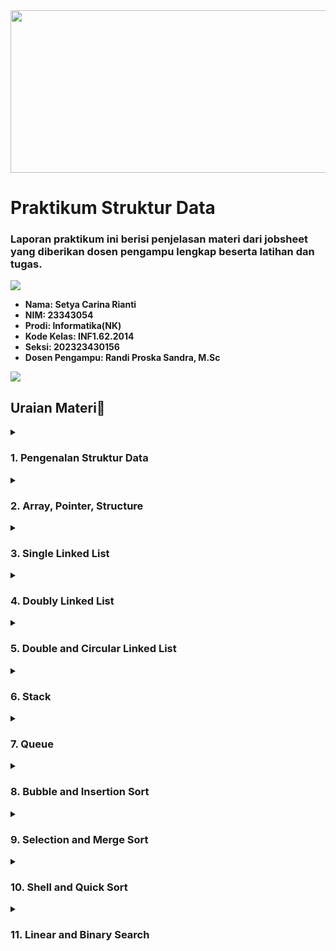 <img src="[!(https://github.com/setyacarinaa/Jobsheet-Praktikum-Struktur-Data/blob/main/asset/header%20readme.gif)" width="1000" height="260"/>

# Praktikum Struktur Data
### Laporan praktikum ini berisi penjelasan materi dari jobsheet yang diberikan dosen pengampu lengkap beserta latihan dan tugas.

<img src="https://user-images.githubusercontent.com/73097560/115834477-dbab4500-a447-11eb-908a-139a6edaec5c.gif">

* __Nama: Setya Carina Rianti__
* __NIM: 23343054__
* __Prodi: Informatika(NK)__
* __Kode Kelas: INF1.62.2014__
* __Seksi: 202323430156__
* __Dosen Pengampu: Randi Proska Sandra, M.Sc__

<img src="https://user-images.githubusercontent.com/73097560/115834477-dbab4500-a447-11eb-908a-139a6edaec5c.gif">

## Uraian Materi📜

</details>
<details><summary><h3>1. Pengenalan Struktur Data</h3></summary>

* Algoritma adalah urutan langkah-langkah yang disusun secara sistematis dan logis untuk menyelesaikan suatu masalah atau mencapai suatu tujuan tertentu. Sebuah algoritma mempunyai awal dan akhir. Algoritma adalah jantung ilmu komputer atau informatika. Banyak cabang ilmu komputer yang di acu dalam terminologi algoritma. Algoritma adalah jantung ilmu komputer atau informatika. Banyak cabang ilmu komputer yang di acu dalam terminologi algoritma.
* Pemrograman adalah proses penulisan kode menjadi sebuah program. Pemrograman adalah suatu seni dalam menggunakan satu atau lebih algoritme yang saling berhubungan dengan menggunakan suatu bahasa pemrograman tertentu sehingga menjadi suatu program komputer. Untuk melakukan pemrograman dibutuhkan algoritma dan bahasa pemrograman. Sementara orang yang melakukan pemrograman disebut dengan programmer, sedangkan program adalah produk dari proses pemrograman yang dilakukan.
* IDE atau Integrated Development Environment adalah software atau perangkat lunak yang digunakan oleh programmer untuk membuat sebuah program komputer atau sebagai tempat pengembangan aplikasi. Berbeda dengan text editor seperti notepad, IDE merupakan text editor yang memiliki compiler dan debugger sekaligus sehingga memungkinkan sebuah program dapat ditulis, diuji, dan dijalankan dalam satu aplikasi. IDE memiliki banyak fitur yang mendukung proses pemrograman. Contohnya adalah DevC++, Microsoft Visual Studio, CodeBlocks, NetBeans, dll.
    <a href="https://www.embarcadero.com/free-tools/dev-cpp/free-download"><img src="https://img.shields.io/badge/DevC++-purple?style=plastic&logo=DevC++&logoColor=white"/></a>
    <a href="https://code.visualstudio.com/download"><img src="https://img.shields.io/badge/VSCode-purple?style=plastic&logo=VSCode&logoColor=white"/></a>
    <a href="https://sourceforge.net/projects/codeblocks/"><img src="https://img.shields.io/badge/CodeBlocks-purple?style=plastic&logo=CodeBlocks&logoColor=white"/></a>
    <a href="https://netbeans.apache.org/front/main/download/index.html"><img src="https://img.shields.io/badge/NetBeans-purple?style=plastic&logo=NetBeans&logoColor=white"/></a>

</details>
<details><summary><h3>2. Array, Pointer, Structure</h3></summary>

* Header file adalah file yang berisi definisi fungsi yang sudah dibuat. Tujuannya agar bisa digunakan pada program C yang lainnya. File ini berekstensi .h, contoh: stdio.h. Pada contoh di atas, kita mengimpor file stdio.h. File ini berisi deklarasi fungsi-fungsi dasar yang kita butuhkan untuk membuat program C, seperti printf().
* Satu-satunya perintah yang harus ada di setiap kode program bahasa C adalah main(). Struktur main() sendiri pada dasarnya merupakan sebuah fungsi (function). Isi dari function ini diawali dan diakhiri dengan tanda kurung kurawal { dan } . Di dalam tanda kurung inilah “statement” dari kode program penyusun fungsi main() ditulis. Fungsi main() adalah fungsi utama dalam program. Fungsi ini akan dieksekusi pertamakali saat program dijalankan. Karena itu, kita harus menuliskan logika program di dalam fungsi ini.
  
  <img src="https://github.com/setyacarinaa/Jobsheet-Praktikum-Algoritma-Pemrograman/assets/145129875/674382d5-8ef8-442a-b0af-3eed6935b115" height="120" width="350"/>

* Maksud dari int di depan main adalah tipe data yang akan dikembalikan. Maka di dalam fungsi main(), wajib kita sertakan return 0. Artinya, fungsi main akan mengembalikan nilai 0 setelah selesai dieksekusi.

</details>
<details><summary><h3>3. Single Linked List</h3></summary>

* Variabel adalah sebuah tempat menyimpan sebuah nilai. Sementara tipe data adalah jenis nilai yang akan tersimpan dalam variabel. Pada pelajaran matematika, kita sering menemukan x dan y. x dan y ini disebut variabel, karena tugasnya menyimpan nilai.

  <img src="https://github.com/setyacarinaa/Jobsheet-Praktikum-Algoritma-Pemrograman/assets/145129875/94438c0e-36cf-49c3-ba40-1cb76fb68ede" height="60" width="650"/>

* Konstanta adalah sebuah nilai tetapan. Bisa juga dibilang sebagai variabel yang tidak bisa diubah nilainya.
Ada dua cara pembuatan konstanta pada C:
1. Menggunakan #define <br>
<img src="https://github.com/setyacarinaa/Jobsheet-Praktikum-Algoritma-Pemrograman/assets/145129875/538d18cb-41c3-4576-8c13-818cd3795dc5" height="130" width="390"/></a> <br> 
3. Menggunakan const <br>
<img src="https://github.com/setyacarinaa/Jobsheet-Praktikum-Algoritma-Pemrograman/assets/145129875/4b13069e-1a56-421f-9d45-bbd273e1be4d" height="130" width="390"/></a> <br>

* Menurut Wikipedia Tipe data atau kadang disingkat dengan ‘tipe’ saja adalah sebuah pengelompokan data untuk memberitahu compiler atau interpreter bagaimana programmer ingin mengolah data tersebut. Ada delapan jenis tipe data pada C:</a> <br>
  | Char | Integer | Float | Array | 
  | :---: | :---: | :---: | :---: |
  | Structure | Pointer | Enum | Void | 

</details>
<details><summary><h3>4. Doubly Linked List</h3></summary>

* Operator adalah sebuah simbol. Simbol yang digunakan untuk melakukan operasi tertentu. Misalnya: Kita ingin menjumlahkan nilai dari variabel x dan y, maka kita bisa menggunakan operator penjumlahan (+).
* Berdasarkan jumlah operand-nya, operator dibagi menjadi 3 jenis:
  1. Operator Unary, mempunyai 1 operand
  2. Operator Binary, mempunyai 2 operand
  3. Operator Ternary, mempunyai 3 operand
  
  <img src="https://github.com/setyacarinaa/Jobsheet-Praktikum-Algoritma-Pemrograman/assets/145129875/780771af-1c36-436f-bb1a-1e5668c59fa8" height="230" width="500"/></a> <br>

* Operand adalah nilai asal yang dipakai dalam sebuah proses operasi. Sedangkan Operator adalah instruksi yang diberikan untuk mendapatkan hasil dari proses tersebut.

</details>
<details><summary><h3>5. Double and Circular Linked List</h3></summary>

* C menyediakan sejumlah pernyataan aliran kontrol (juga disebut pernyataan Flow Control), yang merupakan pernyataan yang memungkinkan pemrogram untuk mengubah jalur eksekusi normal melalui program. Istilah lainnya adalah percabangan, struktur kondisi, struktur if, dsb.
* Untuk keperluan pengambilan keputusan, C menyediakan beberapa jenis pernyataan, berupa:
  1. Pernyataan if<br>
     Percabangan if merupakan percabangan yang hanya memiliki satu blok pilihan saat kondisi bernilai benar.<br>
     <img src="https://github.com/setyacarinaa/Jobsheet-Praktikum-Algoritma-Pemrograman/assets/145129875/4ce9fc7b-eb42-4ab4-be28-015605b22bd7" height="80" width="500"/>
  2. Pernyataan if else<br>
     Percabangan if/else merupakan percabangan yang memiliki dua blok pilihan. Blok pilihan pertama untuk kondisi benar, dan pilihan kedua untuk kondisi salah (else).<br>
     <img src="https://github.com/setyacarinaa/Jobsheet-Praktikum-Algoritma-Pemrograman/assets/145129875/f1d2191b-819d-4a80-875d-5d7290604cc8" height="270" width="500"/></a> <br>
  3. Pernyataan if else if<br>
     Percabangan if/else/if merupakan percabangan yang memiliki lebih dari dua blok pilihan.<br>
     <img src="https://github.com/setyacarinaa/Jobsheet-Praktikum-Algoritma-Pemrograman/assets/145129875/44ffa0b6-aaf8-428d-ba54-cd41dc4af783" height="390" width="535"/></a> <br>
  4. Pernyataan Switch Case<br>
     Percabangan switch case adalah bentuk lain dari percabangan if/else/if.<br>
     <img src="https://github.com/setyacarinaa/Jobsheet-Praktikum-Algoritma-Pemrograman/assets/145129875/dff28771-ce95-4e05-b568-a56c5452ed1b" height="240" width="500"/></a> <br>
  5. Percabangan Operator Ternary<br>
     Percabangan menggunakan opreator ternary merupakan bentuk lain dari percabangan if/else. Bisa dibilang: Bentuk singkatnya dari if/else. Operator ternary juga dikenal dengan sebutan operator kondisi (conditional operator).<br>
     <img src="https://github.com/setyacarinaa/Jobsheet-Praktikum-Algoritma-Pemrograman/assets/145129875/f6c7fadf-2f45-45c8-9b33-4a272ccfa831" height="70" width="500"/>
  6. Percabangan Bersarang<br>
     Semua bentuk blok percabangan di atas dapat kita buat di dalam percabangan yang lainnya. Ini disebut dengan percabangan bersarang atau nested if.<br>
     <img src="https://github.com/setyacarinaa/Jobsheet-Praktikum-Algoritma-Pemrograman/assets/145129875/fa428eb7-1433-4ee7-b704-3ecf6a15b788" height="390" width="535"/></a> <br>

</details>
<details><summary><h3>6. Stack</h3></summary>

* Loop adalah konstruksi aliran kontrol yang memungkinkan sepotong kode untuk dieksekusi secara berulang kali hingga beberapa kondisi terpenuhi. Loop ini memberikan kemudahan dalam pemrograman Anda, karena memungkinkan Anda melakukan banyak hal secara berulang tapi dengan program yang ringkas.
    1. Perulangan For pada C<br>
       Perulangan for merupakan perulangan yang termasuk dalam couted loop, karena sudah jelas berapa kali ia akan mengulang.<br>
       <img src="https://github.com/setyacarinaa/Jobsheet-Praktikum-Algoritma-Pemrograman/assets/145129875/e92f57eb-f7af-4eef-80d3-1329f7314552" height="70" width="500"/><br>
       Yang perlu diperhatikan adalah kondisi yang ada di dalam kurung setelah kata for. Kondisi ini akan menentukan:<br>
       • Hitungan akan dimulai dari 0 (i = 0);<br>
       • Hitungannya sampai berapa? Sampai i < 10;<br>
       • Lalu di setiap perulangan i akan bertambah +1 (i++).<br>
       Variabel i pada perulangan for berfungsi untuk menyimpan nilai hitungan.
    2. Perulangan While pada C<br>
       Perulangan while merupakan perulangan yang termasuk dalam perulangan uncounted loop. Perulangan while juga dapat menjadi perulangan yang counted loop dengan memberikan counter di dalamnya.<br>
       <img src="https://github.com/setyacarinaa/Jobsheet-Praktikum-Algoritma-Pemrograman/assets/145129875/315fb7e8-78ea-4757-b3e8-e6f73dfb9e37" height="150" width="500"/>
    3. Perulangan Do While pada C<br>
       Perulangan do while sama seperti perulangan while. Perbedaanya: Perulangan do while akan melakukan perulangan sebanyak 1 kali terlebih dahulu, lalu mengecek kondisi yang ada di dalam kurung while.<br>
       <img src="https://github.com/setyacarinaa/Jobsheet-Praktikum-Algoritma-Pemrograman/assets/145129875/ace9ec73-0a16-41fc-b6dd-7d08a44345ab" height="100" width="500"/>
    4. Perulangan Bersarang (Nested Loop)<br>
       Di dalam blok perulangan, kita juga dapat membuat perulangan. Ini disebut dengan nested loop atau perulangan bersarang atau perulangan di dalam perualangan.<br>
       <img src="https://github.com/setyacarinaa/Jobsheet-Praktikum-Algoritma-Pemrograman/assets/145129875/29c2f26e-f552-4bac-b5e7-ec0184cda74b" height="130" width="500"/>

</details>
<details><summary><h3>7. Queue</h3></summary>

* Array merupakan struktur data yang digunakan untuk menyimpan sekumpulan data dalam satu tempat, array ini juga disebut dengan istilah larik. Setiap data dalam Array memiliki indeks, sehingga kita akan mudah memprosesnya seperti mengakses atau mengganti datanya.
* Array akan menyimpan sekumpulan data dan memberinya nomer indeks agar mudah diakses. Indeks array selalu dimulai dari nol 0.<br>
  <img src="https://github.com/setyacarinaa/Jobsheet-Praktikum-Algoritma-Pemrograman/assets/145129875/13977cec-3959-41e2-b55d-c452ae860c60" height="130" width="500"/>
* Array Multidimensi<br>
  Array yang kita buat pada contoh-contoh program di atas adalah array satu dimensi. Array bisa dibuat dua dimensi bahkan lebih. Array multidimensi biasanya digunakan untuk membuat matriks.<br>
  <img src="https://github.com/setyacarinaa/Jobsheet-Praktikum-Algoritma-Pemrograman/assets/145129875/f29b82f9-1e33-4989-a3c2-0c7167215088" height="130" width="500"/>
* String<br>
  String.h merupakan library yang menyimpan fungsi-fungsi yang digunakan untuk menangani string ataupun substring.<br>
  1. strcpy() = Fungsi ini digunakan untuk mengkopi string pada variabel 2 ke variabel 1.
  2. strcat() = Fungsi strcat() digunakan untuk menambahkan string dari belakang.
  3. strlen() = Fungsi strlen() digunakan untuk menghitung panjang string.
  4. strcmp() = Fungsi strcmp() digunakan untuk membandingkan string dengan string yang lainnya.

</details>
<details><summary><h3>8. Bubble and Insertion Sort</h3></summary>

* Fungsi adalah sub-program yang bisa digunakan kembali baik di dalam program itu sendiri, maupun di program yang lain. Contoh fungsi yang sering kita buat adalah fungsi main(). Fungsi ini memang wajib ada di setiap program C karena akan dieksekusi pertama kali.
* Fungsi biasanya akan mengembalikan sebuah nilai dari hasil prosesnya. Karena itu, kita harus menentukan tipe data untuk nilai yang akan dikembalikan. Apabila fungsi tersebut tidak memiliki nilai kembalian, maka kita harus menggunakan tipe void untuk menyatakan kalau fungsi tersebut tidak akan mengembalikan nilai apa-apa.<br>
  <img src="https://github.com/setyacarinaa/Jobsheet-Praktikum-Algoritma-Pemrograman/assets/145129875/02a5035d-fdff-4f76-bee7-37cd32d705de" height="70" width="500"/><br>
* Parameter adalah variabel yang menyimpan nilai untuk diproses di dalam fungsi. Parameter akan menyimpan nilai yang akan diinputkan ke dalam fungsi. Contoh, "Petani Kode" adalah nilai yang akan kita berikan ke parameter.<br>
  <img src="https://github.com/setyacarinaa/Jobsheet-Praktikum-Algoritma-Pemrograman/assets/145129875/17914bb5-bd08-45d6-9aaf-dc9dcc6eb2c0" height="45" width="500"/><br>
* Fungsi Rekursif pada C<br>
Fungsi rekursif adalah fungsi yang memanggil dirinya sendiri. Biasanya kita memanggil fungsi pada fungsi main atau fungsi yang lainnya. Namun, pada fungsi rekursif, fungsi itu akan memanggil dirinya sendiri di dalam tubuh fungsi.
* Variabel Lokal & Variabel Global<br>
  Variabel global adalah variabel yang bisa diakses dari semua fungsi.
  Variabel lokal adalah variabel yang hanya bisa diakses dari dalam fungsi itu sendiri.

</details>
<details><summary><h3>9. Selection and Merge Sort</h3></summary>

* Pointer adalah sebuah variabel yang berisi alamat memori dari variabel yang lain. Pointer nantinya akan bisa mengakses data yang ada di suatu alamat memori.
* Pointer dibuat dengan menambahkan simbol * (asterik) di depan namanya, kemudian diisi dengan alamat memori yang akan digunakan sebagai referensi.<br>
  <img src="https://github.com/setyacarinaa/Jobsheet-Praktikum-Algoritma-Pemrograman/assets/145129875/31feedc0-a854-4eff-9686-852f82e64be7" height="45" width="500"/><br>
* Alamat memori pointer adalah alamat memori yang digunakan untuk menyimpan pointer. Sedangkan alamat referensi adalah alamat yang akan menjadi referensi dari pointer.
* Zaman dulu, memori komputer itu sangat terbatas. Saat mengelola struktur data kompleks seperti data pada array, linked list, tree, dan sebagainya. sering kali memakan banyak memori. Oleh sebab itu, diciptakanlah pointer agar mudah membuat struktur data tersebut, dan tentunya lebih hemat memori.
* Kita tidak harus selalu menggunakan pointer dalam program. Namun, ada beberapa kasus tertentu yang menyarankan menggunakan pointer daripada cara biasa. Karena terbukti, dengan pointer performa program akan lebih optimal.

</details>
<details><summary><h3>10. Shell and Quick Sort</h3></summary>

* Enum atau Enumeration<br>
  Merupakan tipe data yang berisi sekumpulan konstanta. Enum termasuk dalam tipe data bentukan, karena tipe data ini dibuat sendiri oleh kita. Variabel enum hanya akan mengambil satu nilai dari konstanta yang ada. <br>
  <img src="https://github.com/setyacarinaa/Jobsheet-Praktikum-Algoritma-Pemrograman/assets/145129875/2e4233bc-ce91-4fe6-a987-4270feba217e" height="95" width="500"/><br>
* Structure atau struct<br>
  Adalah kumpulan dari beberapa variabel dengan beragam tipe data yang dibungkus dalam satu varabel. Struct juga dikenal dengan records dalam bahasa pemrograman lain seperti Pascal.<br>
  <img src="https://github.com/setyacarinaa/Jobsheet-Praktikum-Algoritma-Pemrograman/assets/145129875/8fa3a54b-b07a-458b-8d10-64a2939fa625" height="100" width="500"/><br>
* Menggunakan typedef pada Struct<br>
  Kata kunci typedef adalah kata kunci untuk mendefinisikan tipe data baru. Kita bisa menggunakan kata kunci ini di depan struct untuk menyatakannya sebagai tipe data baru.<br>
  <img src="https://github.com/setyacarinaa/Jobsheet-Praktikum-Algoritma-Pemrograman/assets/145129875/70d4439b-1209-466f-a282-4699e0c2bad1" height="200" width="500"/><br>
* Struct Bersarang<br>
  Struct dapat dibuat bersarang (nested). Bersarang artinya ada struct di dalam struct.<br>
  <img src="https://github.com/setyacarinaa/Jobsheet-Praktikum-Algoritma-Pemrograman/assets/145129875/5299a9cf-12cd-4fa4-a499-7c9cbe25c986" height="200" width="500"/><br>

</details>
<details><summary><h3>11. Linear and Binary Search</h3></summary>

* File di komputer itu ada dua jenis, yakni file teks dan binary.<br>
  File teks biasanya dibuat dengan teks editor, contohnya seperti: file txt, file csv, file html, dll. File teks mudah dibaca dan ditulis.<br>
  Sedangkan file binary adalah file yang tersimpan dalam bentuk biner (0 & 1). Contohnya seperti: File exe dan file bin. File binary sulit dibaca, namun dapat menyimpan data lebih banyak dan aman.
1. Fungsi fopen() akan membuka file sesuai dengan mode yang kita berikan. Mode r artinya read atau baca saja. Selain mode r ada juga mode yang lain.
   * Fungsi fopen() akan menghasilkan sebuah pointer yang menunjuk ke alamat memori dari file yang akan dibuka, karena itulah kita membutuhkan pointer untuk mengaksesnya.<br>
     <img src="https://github.com/setyacarinaa/Jobsheet-Praktikum-Algoritma-Pemrograman/assets/145129875/045180f6-956e-4bbc-b8fc-230de7e2d29b" height="130" width="500"/><br>
2. Fungsi fgets() akan membaca isi file yang ditunjuk oleh pointer fptr, kemudian hasilnya akan disimpan ke dalam variabel buff.<br>
   * <img src="https://github.com/setyacarinaa/Jobsheet-Praktikum-Algoritma-Pemrograman/assets/145129875/a591129b-f11b-4843-8eec-15e1890c16c8" height="40" width="500"/><br>
3. Fungsi fputs() akan menulis teks ke dalam file yang sedang dibuka.
